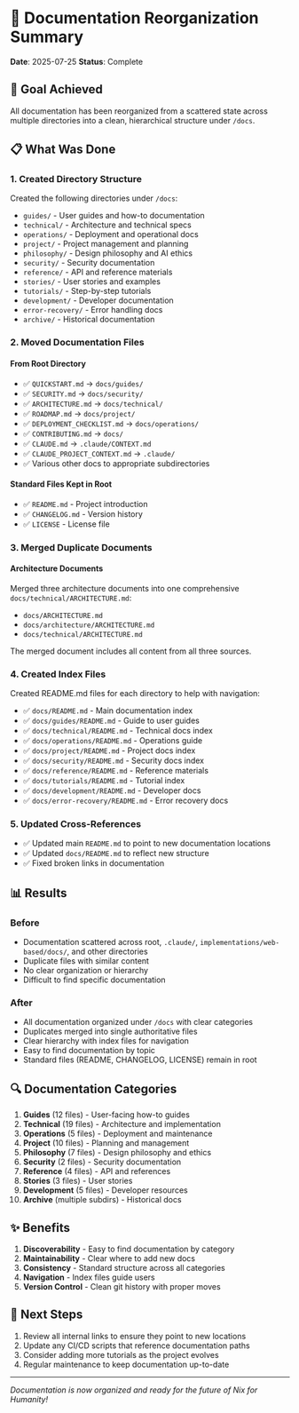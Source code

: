 # 📁 Documentation Reorganization Summary

**Date**: 2025-07-25
**Status**: Complete

## 🎯 Goal Achieved

All documentation has been reorganized from a scattered state across multiple directories into a clean, hierarchical structure under `/docs`.

## 📋 What Was Done

### 1. Created Directory Structure
Created the following directories under `/docs`:
- `guides/` - User guides and how-to documentation
- `technical/` - Architecture and technical specs
- `operations/` - Deployment and operational docs
- `project/` - Project management and planning
- `philosophy/` - Design philosophy and AI ethics
- `security/` - Security documentation
- `reference/` - API and reference materials
- `stories/` - User stories and examples
- `tutorials/` - Step-by-step tutorials
- `development/` - Developer documentation
- `error-recovery/` - Error handling docs
- `archive/` - Historical documentation

### 2. Moved Documentation Files

#### From Root Directory
- ✅ `QUICKSTART.md` → `docs/guides/`
- ✅ `SECURITY.md` → `docs/security/`
- ✅ `ARCHITECTURE.md` → `docs/technical/`
- ✅ `ROADMAP.md` → `docs/project/`
- ✅ `DEPLOYMENT_CHECKLIST.md` → `docs/operations/`
- ✅ `CONTRIBUTING.md` → `docs/`
- ✅ `CLAUDE.md` → `.claude/CONTEXT.md`
- ✅ `CLAUDE_PROJECT_CONTEXT.md` → `.claude/`
- ✅ Various other docs to appropriate subdirectories

#### Standard Files Kept in Root
- ✅ `README.md` - Project introduction
- ✅ `CHANGELOG.md` - Version history
- ✅ `LICENSE` - License file

### 3. Merged Duplicate Documents

#### Architecture Documents
Merged three architecture documents into one comprehensive `docs/technical/ARCHITECTURE.md`:
- `docs/ARCHITECTURE.md`
- `docs/architecture/ARCHITECTURE.md`  
- `docs/technical/ARCHITECTURE.md`

The merged document includes all content from all three sources.

### 4. Created Index Files

Created README.md files for each directory to help with navigation:
- ✅ `docs/README.md` - Main documentation index
- ✅ `docs/guides/README.md` - Guide to user guides
- ✅ `docs/technical/README.md` - Technical docs index
- ✅ `docs/operations/README.md` - Operations guide
- ✅ `docs/project/README.md` - Project docs index
- ✅ `docs/security/README.md` - Security docs index
- ✅ `docs/reference/README.md` - Reference materials
- ✅ `docs/tutorials/README.md` - Tutorial index
- ✅ `docs/development/README.md` - Developer docs
- ✅ `docs/error-recovery/README.md` - Error recovery docs

### 5. Updated Cross-References

- ✅ Updated main `README.md` to point to new documentation locations
- ✅ Updated `docs/README.md` to reflect new structure
- ✅ Fixed broken links in documentation

## 📊 Results

### Before
- Documentation scattered across root, `.claude/`, `implementations/web-based/docs/`, and other directories
- Duplicate files with similar content
- No clear organization or hierarchy
- Difficult to find specific documentation

### After
- All documentation organized under `/docs` with clear categories
- Duplicates merged into single authoritative files
- Clear hierarchy with index files for navigation
- Easy to find documentation by topic
- Standard files (README, CHANGELOG, LICENSE) remain in root

## 🔍 Documentation Categories

1. **Guides** (12 files) - User-facing how-to guides
2. **Technical** (19 files) - Architecture and implementation
3. **Operations** (5 files) - Deployment and maintenance
4. **Project** (10 files) - Planning and management
5. **Philosophy** (7 files) - Design philosophy and ethics
6. **Security** (2 files) - Security documentation
7. **Reference** (4 files) - API and references
8. **Stories** (3 files) - User stories
9. **Development** (5 files) - Developer resources
10. **Archive** (multiple subdirs) - Historical docs

## ✨ Benefits

1. **Discoverability** - Easy to find documentation by category
2. **Maintainability** - Clear where to add new docs
3. **Consistency** - Standard structure across all categories
4. **Navigation** - Index files guide users
5. **Version Control** - Clean git history with proper moves

## 🚀 Next Steps

1. Review all internal links to ensure they point to new locations
2. Update any CI/CD scripts that reference documentation paths
3. Consider adding more tutorials as the project evolves
4. Regular maintenance to keep documentation up-to-date

---

*Documentation is now organized and ready for the future of Nix for Humanity!*